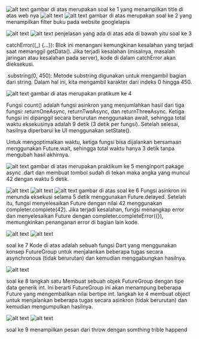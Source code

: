 ![alt text](image.png)
gambar di atas merupakan soal ke 1 yang menampilkan title di atas web nya
![alt text](image-1.png)
![alt text](image-2.png)
gambar di atas merupakan soal ke 2 yang menampilkan filter buku pada website googlelapis


![alt text](image-3.png)
![alt text](image-4.png)
penjelasan yang ada di atas ada di bawah yitu soal ke 3


catchError((_) {...}): Blok ini menangani kemungkinan kesalahan yang terjadi saat memanggil getData(). Jika terjadi kesalahan (misalnya, masalah jaringan atau kesalahan pada server), kode di dalam catchError akan dieksekusi.


.substring(0, 450): Metode substring digunakan untuk mengambil bagian dari string. Dalam hal ini, kita mengambil karakter dari indeks 0 hingga 450.


![alt text](image-5.png)
gambar di atas merupakan pratikum ke 4 

Fungsi count() adalah fungsi asinkron yang menjumlahkan hasil dari tiga fungsi: returnOneAsync, returnTwoAsync, dan returnThreeAsync. Ketiga fungsi ini dipanggil secara berurutan menggunakan await, sehingga total waktu eksekusinya adalah 9 detik (3 detik per fungsi). Setelah selesai, hasilnya diperbarui ke UI menggunakan setState().

Untuk mengoptimalkan waktu, ketiga fungsi bisa dijalankan bersamaan menggunakan Future.wait, sehingga total waktu hanya 3 detik tanpa mengubah hasil akhirnya.

![alt text](image-6.png)
gambar di atas merupakan praktikum ke 5
menginport pakage async .dart dan membuat tombol sudah di tekan maka angka yang muncul 42 dengan waktu 5 detik.


![alt text](image-8.png)
![alt text](image-9.png)
![alt text](image-7.png)
gambar di atas soal ke 6
Fungsi asinkron ini menunda eksekusi selama 5 detik menggunakan Future.delayed. Setelah itu, fungsi menyelesaikan Future dengan nilai 42 menggunakan completer.complete(42). Jika terjadi kesalahan, fungsi menangkap error dan menyelesaikan Future dengan completer.completeError({}), memungkinkan penanganan error di bagian lain kode.


![alt text](image-12.png)
![alt text](image-11.png)

soal ke 7
Kode di atas adalah sebuah fungsi Dart yang menggunakan konsep FutureGroup untuk menjalankan beberapa tugas secara asynchronous (tidak berurutan) dan kemudian menggabungkan hasilnya.


![alt text](image-13.png)

soal ke 8
langkah satu Membuat sebuah objek FutureGroup dengan tipe data generik int. Ini berarti FutureGroup ini akan menampung beberapa Future yang mengembalikan nilai bertipe int. 
langkah ke 4 membuat object untuk menjalankan beberapa tugas secara asinkron (tidak berurutan) dan kemudian mengumpulkan hasilnya.




![alt text](image-14.png)
![alt text](image-15.png)

soal ke 9
menampilkan pesan dari throw dengan somthing trible  happend